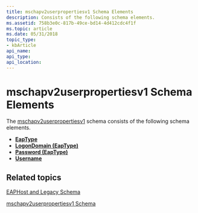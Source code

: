 ```yaml
---
title: mschapv2userpropertiesv1 Schema Elements
description: Consists of the following schema elements.
ms.assetid: 758b3e0c-817b-49ce-bd14-4d412cdc4f1f
ms.topic: article
ms.date: 05/31/2018
topic_type: 
- kbArticle
api_name: 
api_type: 
api_location: 
---
```


# mschapv2userpropertiesv1 Schema Elements

The [mschapv2userpropertiesv1](mschapv2userpropertiesv1schema-schema.md) schema consists of the following schema elements.

-   [**EapType**](mschapv2userpropertiesv1schema-eaptype-element.md)
-   [**LogonDomain (EapType)**](mschapv2userpropertiesv1schema-logondomain-eaptype-element.md)
-   [**Password (EapType)**](mschapv2userpropertiesv1schema-password-eaptype-element.md)
-   [**Username**](mschapv2userpropertiesv1schema-username-element.md)

## Related topics

<dl> <dt>

[EAPHost and Legacy Schema](eaphost-schemas.md)
</dt> <dt>

[mschapv2userpropertiesv1 Schema](mschapv2userpropertiesv1schema-schema.md)
</dt> </dl>

 

 




